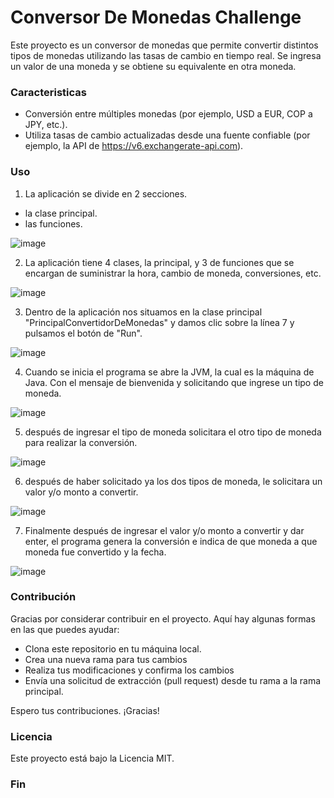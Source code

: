 # Conversor De Monedas Challenge
<p>Este proyecto es un conversor de monedas que permite convertir distintos tipos de monedas utilizando las tasas de cambio en tiempo real. Se ingresa un valor de una moneda y se obtiene su equivalente en otra moneda. </p>

### Caracteristicas  
- Conversión entre múltiples monedas (por ejemplo, USD a EUR, COP a JPY, etc.).
- Utiliza tasas de cambio actualizadas desde una fuente confiable (por ejemplo, la API de https://v6.exchangerate-api.com).

### Uso 
1. La aplicación se divide en 2 secciones. 
- la clase principal.
- las funciones.

![image](https://github.com/Guerfer/Conversor-De-Monedas-Challenge/assets/134177001/caf94971-a7a3-4b5b-a5d3-c7380f47709c)

2. La aplicación tiene 4 clases, la principal, y 3 de funciones que se encargan de suministrar la hora, cambio de moneda, conversiones, etc.
   
![image](https://github.com/Guerfer/Conversor-De-Monedas-Challenge/assets/134177001/29777fc3-9136-4018-a954-7d3512f56f53)

3. Dentro de la aplicación nos situamos en la clase principal "PrincipalConvertidorDeMonedas" y damos clic sobre la línea 7 y pulsamos el botón de "Run".

![image](https://github.com/Guerfer/Conversor-De-Monedas-Challenge/assets/134177001/a6e3576f-eee7-45b8-87e2-7d491b453231)

4. Cuando se inicia el programa se abre la JVM, la cual es la máquina de Java. Con el mensaje de bienvenida y solicitando que ingrese un tipo de moneda.

![image](https://github.com/Guerfer/Conversor-De-Monedas-Challenge/assets/134177001/4ae53508-ce27-4d65-a69a-ffea27d440ed)

5. después de ingresar el tipo de moneda solicitara el otro tipo de moneda para realizar la conversión.

![image](https://github.com/Guerfer/Conversor-De-Monedas-Challenge/assets/134177001/2c4c8557-1c64-4006-9ef9-d82b6f1e98a4)

6. después de haber solicitado ya los dos tipos de moneda, le solicitara un valor y/o monto a convertir.

![image](https://github.com/Guerfer/Conversor-De-Monedas-Challenge/assets/134177001/5366dc5c-8643-4f17-99c1-62e8b7b6dbb0)

7. Finalmente después de ingresar el valor y/o monto a convertir y dar enter, el programa genera la conversión e indica de que moneda a que moneda fue convertido y la fecha.

![image](https://github.com/Guerfer/Conversor-De-Monedas-Challenge/assets/134177001/a9bf8c20-99fd-4c94-860e-12325c0951c0)


### Contribución
Gracias por considerar contribuir en el proyecto. Aquí hay algunas formas en las que puedes ayudar:
- Clona este repositorio en tu máquina local.
- Crea una nueva rama para tus cambios
- Realiza tus modificaciones y confirma los cambios
- Envía una solicitud de extracción (pull request) desde tu rama a la rama principal.

Espero tus contribuciones. ¡Gracias! 

### Licencia

Este proyecto está bajo la Licencia MIT.




### Fin
